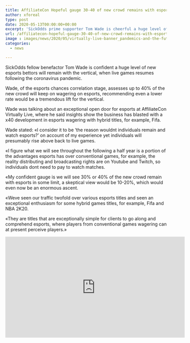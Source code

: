```yaml
---
title: AffiliateCon Hopeful gauge 30-40 of new crowd remains with esports long haul
author: xforeal 
type: post
date: 2020-05-13T00:00:00+00:00
excerpt: 'SickOdds prime supporter Tom Wade is cheerful a huge level of new esports bettors will remain with the vertical, when live games resumes following the coronavirus pandemic '
url: /affiliatecon-hopeful-gauge-30-40-of-new-crowd-remains-with-esports-long-haul/
image : images/news/2020/05/virtually-live-banner_pandemics-and-the-future.jpg
categories:
  - news

---
```

SickOdds fellow benefactor Tom Wade is confident a huge level of new esports bettors will remain with the vertical, when live games resumes following the coronavirus pandemic. 

Wade, of the esports chances correlation stage, assesses up to 40&percnt; of the new crowd will keep on wagering on esports, recommending even a lower rate would be a tremendous lift for the vertical. 

Wade was talking about an exceptional open door for esports at AffiliateCon Virtually Live, where he said insights show the business has blasted with a x40 development in esports wagering with hybrid titles, for example, Fifa. 

Wade stated: &#171;I consider it to be &#8216;the reason wouldnt individuals remain and watch esports?&#8217; on account of my experience yet individuals will presumably rise above back to live games. 

&#171;I figure what we will see throughout the following a half year is a portion of the advantages esports has over conventional games, for example, the reality distributing and broadcasting rights are on Youtube and Twitch, so individuals dont need to pay to watch matches. 

&#171;My confident gauge is we will see 30&percnt; or 40&percnt; of the new crowd remain with esports in some limit, a skeptical view would be 10-20&percnt;, which would even now be an enormous ascent. 

&#171;Weve seen our traffic twofold over various esports titles and seen an exceptional enthusiasm for some hybrid games titles, for example, Fifa and NBA 2K20. 

&#171;They are titles that are exceptionally simple for clients to go along and comprehend esports, where players from conventional games wagering can at present perceive players.&#187; 

<iframe loading="lazy" allowfullscreen="allowfullscreen" frameborder="0" height="315" src="https://www.youtube.com/embed/wFUujAzqQ_I?start=8811" width="560" />